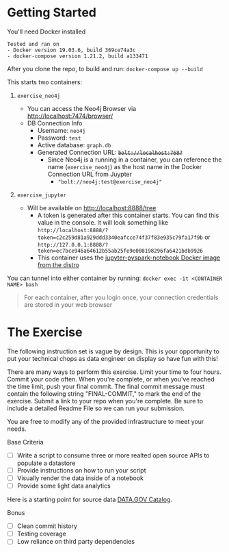 # Getting Started

You'll need Docker installed

```
Tested and ran on
- Docker version 19.03.6, build 369ce74a3c
- docker-compose version 1.21.2, build a133471
```

After you clone the repo, to build and run: `docker-compose up --build`

This starts two containers:
1. `exercise_neo4j`
    * You can access the Neo4j Browser via [http://localhost:7474/browser/](http://localhost:7474/browser/)
    * DB Connection Info
        * Username: `neo4j`
        * Password: `test`
        * Active database: `graph.db`    
        * Generated Connection URL: ~~`bolt://localhost:7687`~~
            * Since Neo4j is a running in a container, you can reference the name (`exercise_neo4j`) as the host name in the Docker Connection URL from Juypter
                * `"bolt://neo4j:test@exercise_neo4j"`

1. `exercise_jupyter`
    * Will be available on [http://localhost:8888/tree](http://localhost:8888/tree)
        * A token is generated after this container starts. You can find this value in the console. It will look something like `http://localhost:8888/?token=c2c259d81a929ddd3340eafcce74f37f83e935c79fa17f9b` or `http://127.0.0.1:8888/?token=ec7bce946a64612b55ab25fe9e008198296fa6421bdb9926`
        * This container uses the [jupyter-pyspark-notebook Docker image from the distro](https://jupyter-docker-stacks.readthedocs.io/en/latest/using/selecting.html#core-stacks)


You can tunnel into either container by running: `docker exec -it <CONTAINER NAME> bash`

> For each container, after you login once, your connection credentials are stored in your web browser

# The Exercise

The following instruction set is vague by design. This is your opportunity to put your technical chops as data engineer on display so have fun with this!

There are many ways to perform this exercise. Limit your time to four hours. Commit your code often. When you're complete, or when you've reached the time limit, push your final commit. The final commit message must contain the following string "FINAL-COMMIT," to mark the end of the exercise. Submit a link to your repo when you're complete. Be sure to include a detailed Readme File so we can run your submission.

You are free to modify any of the provided infrastructure to meet your needs.

Base Criteria
- [ ] Write a script to consume three or more realted open source APIs to populate a datastore
- [ ] Provide instructions on how to run your script
- [ ] Visually render the data inside of a notebook
- [ ] Provide some light data analytics

Here is a starting point for source data [DATA.GOV Catalog](https://catalog.data.gov/dataset).

Bonus
- [ ] Clean commit history
- [ ] Testing coverage
- [ ] Low reliance on third party dependencies
